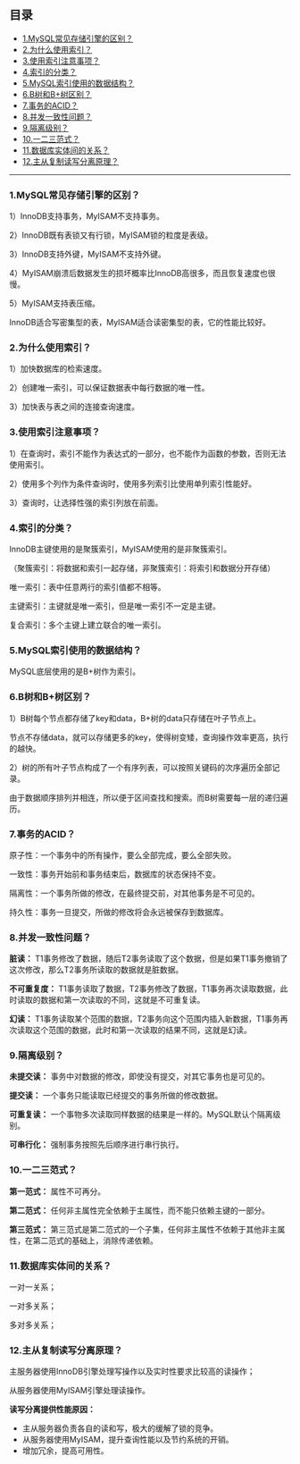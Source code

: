 ## 目录

- [1.MySQL常见存储引擎的区别？](#1MySQL常见存储引擎的区别)
- [2.为什么使用索引？](#2为什么使用索引)
- [3.使用索引注意事项？](#3使用索引注意事项)
- [4.索引的分类？](#4.索引的分类)
- [5.MySQL索引使用的数据结构？](#5MySQL索引使用的数据结构)
- [6.B树和B+树区别？](#6B树和B+树区别)
- [7.事务的ACID？](#7事务的ACID)
- [8.并发一致性问题？](#8并发一致性问题)
- [9.隔离级别？](#9隔离级别)
- [10.一二三范式？](#10一二三范式)
- [11.数据库实体间的关系？](#11数据库实体间的关系)
- [12.主从复制读写分离原理？](#12主从复制读写分离原理)

---

### 1.MySQL常见存储引擎的区别？

1）InnoDB支持事务，MyISAM不支持事务。

2）InnoDB既有表锁又有行锁，MyISAM锁的粒度是表级。

3）InnoDB支持外键，MyISAM不支持外键。

4）MyISAM崩溃后数据发生的损坏概率比InnoDB高很多，而且恢复速度也很慢。

5）MyISAM支持表压缩。

InnoDB适合写密集型的表，MyISAM适合读密集型的表，它的性能比较好。	

### 2.为什么使用索引？

1）加快数据库的检索速度。

2）创建唯一索引，可以保证数据表中每行数据的唯一性。

3）加快表与表之间的连接查询速度。

### 3.使用索引注意事项？

1）在查询时，索引不能作为表达式的一部分，也不能作为函数的参数，否则无法使用索引。

2）使用多个列作为条件查询时，使用多列索引比使用单列索引性能好。

3）查询时，让选择性强的索引列放在前面。

### 4.索引的分类？

InnoDB主键使用的是聚簇索引，MyISAM使用的是非聚簇索引。

（聚簇索引：将数据和索引一起存储，非聚簇索引：将索引和数据分开存储）

唯一索引：表中任意两行的索引值都不相等。

主键索引：主键就是唯一索引，但是唯一索引不一定是主键。

复合索引：多个主键上建立联合的唯一索引。

### 5.MySQL索引使用的数据结构？

MySQL底层使用的是B+树作为索引。

### 6.B树和B+树区别？

1）B树每个节点都存储了key和data，B+树的data只存储在叶子节点上。

节点不存储data，就可以存储更多的key，使得树变矮，查询操作效率更高，执行的越快。

2）树的所有叶子节点构成了一个有序列表，可以按照关键码的次序遍历全部记录。

由于数据顺序排列并相连，所以便于区间查找和搜索。而B树需要每一层的递归遍历。

### 7.事务的ACID？

原子性：一个事务中的所有操作，要么全部完成，要么全部失败。

一致性：事务开始前和事务结束后，数据库的状态保持不变。

隔离性：一个事务所做的修改，在最终提交前，对其他事务是不可见的。

持久性：事务一旦提交，所做的修改将会永远被保存到数据库。

### 8.并发一致性问题？

**脏读：** T1事务修改了数据，随后T2事务读取了这个数据，但是如果T1事务撤销了这次修改，那么T2事务所读取的数据就是脏数据。

**不可重复度：** T1事务读取了数据，T2事务修改了数据，T1事务再次读取数据，此时读取的数据和第一次读取的不同，这就是不可重复读。

**幻读：** T1事务读取某个范围的数据，T2事务向这个范围内插入新数据，T1事务再次读取这个范围的数据，此时和第一次读取的结果不同，这就是幻读。

### 9.隔离级别？

**未提交读：** 事务中对数据的修改，即使没有提交，对其它事务也是可见的。

**提交读：** 一个事务只能读取已经提交的事务所做的修改数据。

**可重复读：** 一个事物多次读取同样数据的结果是一样的。MySQL默认个隔离级别。

**可串行化：** 强制事务按照先后顺序进行串行执行。

### 10.一二三范式？

**第一范式：** 属性不可再分。

**第二范式：** 任何非主属性完全依赖于主属性，而不能只依赖主键的一部分。

**第三范式：** 第三范式是第二范式的一个子集，任何非主属性不依赖于其他非主属性，在第二范式的基础上，消除传递依赖。

### 11.数据库实体间的关系？

一对一关系；

一对多关系；

多对多关系；

### 12.主从复制读写分离原理？

主服务器使用InnoDB引擎处理写操作以及实时性要求比较高的读操作；

从服务器使用MyISAM引擎处理读操作。

**读写分离提供性能原因：** 

- 主从服务器负责各自的读和写，极大的缓解了锁的竞争。
- 从服务器使用MyISAM，提升查询性能以及节约系统的开销。
- 增加冗余，提高可用性。



